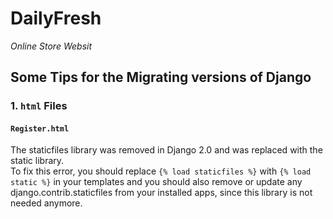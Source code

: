# DailyFresh
*Online Store Websit*

## Some Tips for the Migrating versions of Django
### 1. `html` Files
#### `Register.html`   
The staticfiles library was removed in Django 2.0 and was replaced with the static library.   
To fix this error, you should replace `{% load staticfiles %}` with `{% load static %}` in your templates and you should also remove or update any django.contrib.staticfiles from your installed apps, since this library is not needed anymore.
